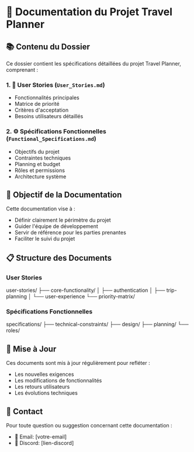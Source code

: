 # 📑 Documentation du Projet Travel Planner

## 📚 Contenu du Dossier

Ce dossier contient les spécifications détaillées du projet Travel Planner, comprenant :

### 1. 👥 User Stories (`User_Stories.md`)
- Fonctionnalités principales
- Matrice de priorité
- Critères d'acceptation
- Besoins utilisateurs détaillés

### 2. ⚙️ Spécifications Fonctionnelles (`Functional_Specifications.md`)
- Objectifs du projet
- Contraintes techniques
- Planning et budget
- Rôles et permissions
- Architecture système

## 🎯 Objectif de la Documentation

Cette documentation vise à :
- Définir clairement le périmètre du projet
- Guider l'équipe de développement
- Servir de référence pour les parties prenantes
- Faciliter le suivi du projet

## 📋 Structure des Documents

### User Stories

user-stories/
├── core-functionality/
│   ├── authentication
│   ├── trip-planning
│   └── user-experience
└── priority-matrix/

### Spécifications Fonctionnelles

specifications/
├── technical-constraints/
├── design/
├── planning/
└── roles/

## 🔄 Mise à Jour

Ces documents sont mis à jour régulièrement pour refléter :
- Les nouvelles exigences
- Les modifications de fonctionnalités
- Les retours utilisateurs
- Les évolutions techniques

## 👥 Contact

Pour toute question ou suggestion concernant cette documentation :
- 📧 Email: [votre-email]
- 💬 Discord: [lien-discord]